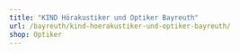```yaml
---
title: "KIND Hörakustiker und Optiker Bayreuth"
url: /bayreuth/kind-hoerakustiker-und-optiker-bayreuth/
shop: Optiker
---
```

